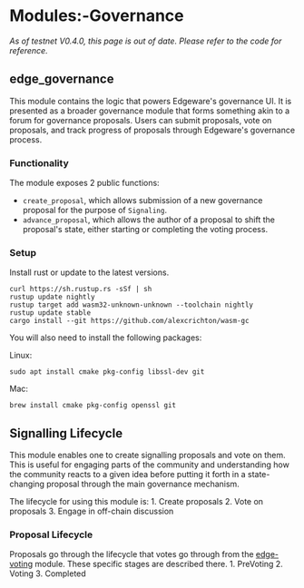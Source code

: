 # Modules:-Governance

_As of testnet V0.4.0, this page is out of date. Please refer to the code for reference._

## edge\_governance

This module contains the logic that powers Edgeware's governance UI. It is presented as a broader governance module that forms something akin to a forum for governance proposals. Users can submit proposals, vote on proposals, and track progress of proposals through Edgeware's governance process.

### Functionality

The module exposes 2 public functions:

* `create_proposal`, which allows submission of a new governance proposal for the purpose of `Signaling`.
* `advance_proposal`, which allows the author of a proposal to shift the proposal's state, either starting or completing the voting process.

### Setup

Install rust or update to the latest versions.

```text
curl https://sh.rustup.rs -sSf | sh
rustup update nightly
rustup target add wasm32-unknown-unknown --toolchain nightly
rustup update stable
cargo install --git https://github.com/alexcrichton/wasm-gc
```

You will also need to install the following packages:

Linux:

```text
sudo apt install cmake pkg-config libssl-dev git
```

Mac:

```text
brew install cmake pkg-config openssl git
```

## Signalling Lifecycle

This module enables one to create signalling proposals and vote on them. This is useful for engaging parts of the community and understanding how the community reacts to a given idea before putting it forth in a state-changing proposal through the main governance mechanism.

The lifecycle for using this module is: 1. Create proposals 2. Vote on proposals 3. Engage in off-chain discussion

### Proposal Lifecycle

Proposals go through the lifecycle that votes go through from the [edge-voting](modules:modules/edge-voting) module. These specific stages are described there. 1. PreVoting 2. Voting 3. Completed


